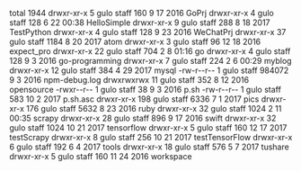 total 1944
drwxr-xr-x    5 gulo  staff     160  9 17  2016 GoPrj
drwxr-xr-x    4 gulo  staff     128  6 22 00:38 HelloSimple
drwxr-xr-x    9 gulo  staff     288  8 18  2017 TestPython
drwxr-xr-x    4 gulo  staff     128  9 23  2016 WeChatPrj
drwxr-xr-x   37 gulo  staff    1184  8 20  2017 atom
drwxr-xr-x    3 gulo  staff      96 12 18  2016 expect_pro
drwxr-xr-x   22 gulo  staff     704  2  8 01:16 go
drwxr-xr-x    4 gulo  staff     128  9  3  2016 go-programming
drwxr-xr-x    7 gulo  staff     224  2  6 00:29 myblog
drwxr-xr-x   12 gulo  staff     384  4 29  2017 mysql
-rw-r--r--    1 gulo  staff  984072  9  3  2016 npm-debug.log
drwxrwxrwx   11 gulo  staff     352  8 12  2016 opensource
-rwxr--r--    1 gulo  staff      38  9  3  2016 p.sh
-rw-r--r--    1 gulo  staff     583 10  2  2017 p.sh.asc
drwxr-xr-x  198 gulo  staff    6336  7  1  2017 pics
drwxr-xr-x  176 gulo  staff    5632  8 23  2016 ruby
drwxr-xr-x   32 gulo  staff    1024  2 11 00:35 scrapy
drwxr-xr-x   28 gulo  staff     896  9 17  2016 swift
drwxr-xr-x   32 gulo  staff    1024 10 21  2017 tensorflow
drwxr-xr-x    5 gulo  staff     160 12 17  2017 testScrapy
drwxr-xr-x    8 gulo  staff     256 10 21  2017 testTensorFlow
drwxr-xr-x    6 gulo  staff     192  6  4  2017 tools
drwxr-xr-x   18 gulo  staff     576  5  7  2017 tushare
drwxr-xr-x    5 gulo  staff     160 11 24  2016 workspace
